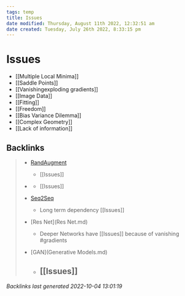 ```yaml
---
tags: temp
title: Issues
date modified: Thursday, August 11th 2022, 12:32:51 am
date created: Tuesday, July 26th 2022, 8:33:15 pm
---
```


# Issues
- [[Multiple Local Minima]]
- [[Saddle Points]]
- [[Vanishingexploding gradients]]
- [[Image Data]]
- [[Fitting]]
- [[Freedom]]
- [[Bias Variance Dilemma]]
- [[Complex Geometry]]
- [[Lack of information]]

## Backlinks

> - [RandAugment](RandAugment.md)
>   - [[Issues]]
>    
> - [](DeepLearning.md)
>   - [[Issues]]
>    
> - [Seq2Seq](Seq2Seq.md)
>   - Long term dependency [[Issues]]
>    
> - [Res Net](Res Net.md)
>   - Deeper Networks have [[Issues]] because of vanishing #gradients
>    
> - [GAN](Generative Models.md)
>   - ## [[Issues]]

_Backlinks last generated 2022-10-04 13:01:19_
